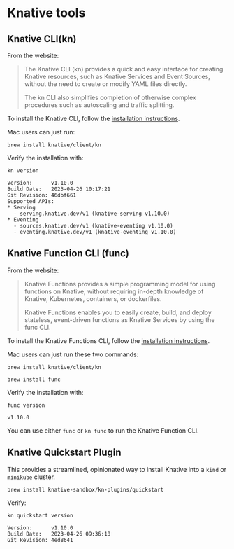 # Knative tools

## Knative CLI(kn)

From the website:

> The Knative CLI (kn) provides a quick and easy interface for creating Knative resources, such as Knative Services and Event Sources, without the need to create or modify YAML files directly. 
> 
> The kn CLI also simplifies completion of otherwise complex procedures such as autoscaling and traffic splitting.

To install the Knative CLI, follow the 
[installation instructions](https://knative.dev/docs/getting-started/quickstart-install/#before-you-begin).

Mac users can just run:
```shell
brew install knative/client/kn
```

Verify the installation with:
```shell
kn version
```
```text
Version:      v1.10.0
Build Date:   2023-04-26 10:17:21
Git Revision: 46dbf661
Supported APIs:
* Serving
  - serving.knative.dev/v1 (knative-serving v1.10.0)
* Eventing
  - sources.knative.dev/v1 (knative-eventing v1.10.0)
  - eventing.knative.dev/v1 (knative-eventing v1.10.0)
```

## Knative Function CLI (func)

From the website:

> Knative Functions provides a simple programming model for using functions on Knative, 
> without requiring in-depth knowledge of Knative, Kubernetes, containers, or dockerfiles.
>
> Knative Functions enables you to easily create, build, and deploy stateless, 
> event-driven functions as Knative Services by using the func CLI.

To install the Knative Functions CLI, follow the
[installation instructions](https://knative.dev/docs/functions/install-func/).

Mac users can just run these two commands:
```shell
brew install knative/client/kn
```
```shell
brew install func
```

Verify the installation with:
```shell
func version
```
```text
v1.10.0
```

You can use either `func` or `kn func` to run the Knative Function CLI.

## Knative Quickstart Plugin

This provides a streamlined, opinionated way to install Knative into a `kind` or `minikube` cluster.

```shell
brew install knative-sandbox/kn-plugins/quickstart
```

Verify:
```shell
kn quickstart version
```
```text
Version:      v1.10.0
Build Date:   2023-04-26 09:36:18
Git Revision: 4ed8641
```
